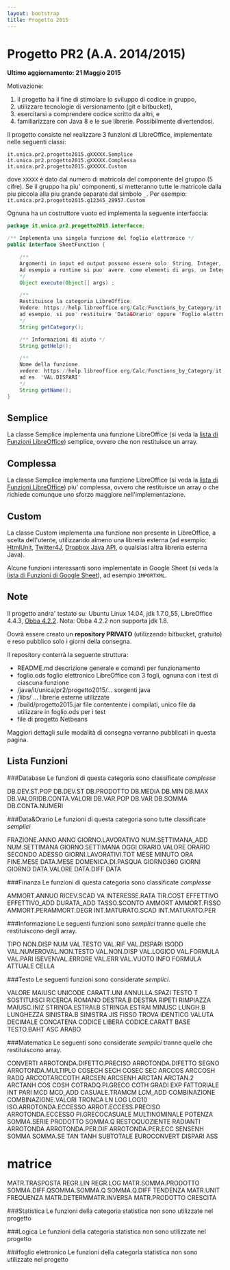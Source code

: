 ```yaml
---
layout: bootstrap
title: Progetto 2015
---
```


Progetto PR2 (A.A. 2014/2015)
======================================
**Ultimo aggiornamento: 21 Maggio 2015**

Motivazione: 

  1. il progetto ha il fine di stimolare lo sviluppo di codice in gruppo, 
  1. utilizzare tecnologie di versionamento (git e bitbucket), 
  1. esercitarsi a comprendere codice scritto da altri, e 
  1. familiarizzare con Java 8 e le sue librerie. Possibilmente divertendosi.

Il progetto consiste nel realizzare 3 funzioni di LibreOffice, implementate nelle seguenti classi: 

```
it.unica.pr2.progetto2015.gXXXXX.Semplice
it.unica.pr2.progetto2015.gXXXXX.Complessa
it.unica.pr2.progetto2015.gXXXXX.Custom
```

dove `XXXXX` è dato dal numero di matricola del componente del gruppo (5 cifre). Se il gruppo ha piu' componenti, si metteranno tutte le matricole dalla piu piccola alla piu grande separate dal simbolo `_`.
Per esempio: `it.unica.pr2.progetto2015.g12345_28957.Custom`

Ognuna ha un costruttore vuoto ed implementa la seguente interfaccia:

```java
package it.unica.pr2.progetto2015.interfacce;

/** Implementa una singola funzione del foglio elettronico */
public interface SheetFunction {

	/** 
	Argomenti in input ed output possono essere solo: String, Integer, Long, Double, Character, Boolean e array di questi tipi.
	Ad esempio a runtime si puo' avere, come elementi di args, un Integer ed un Long[], e restituire un Double[];
	*/
	Object execute(Object[] args) ;

	/** 
	Restituisce la categoria LibreOffice;
	Vedere: https://help.libreoffice.org/Calc/Functions_by_Category/it
	ad esempio, si puo' restituire "Data&Orario" oppure "Foglio elettronico"
	*/
	String getCategory();

	/** Informazioni di aiuto */
	String getHelp(); 

	/** 
	Nome della funzione.
	vedere: https://help.libreoffice.org/Calc/Functions_by_Category/it
	ad es. "VAL.DISPARI" 
	*/         
	String getName();
}
```

Semplice
--------
La classe Semplice implementa una funzione LibreOffice (si veda la [lista di Funzioni LibreOffice](https://help.libreoffice.org/Calc/Functions_by_Category/it)) semplice, ovvero che non restituisce un array.

Complessa
--------
La classe Semplice implementa una funzione LibreOffice (si veda la [lista di Funzioni LibreOffice](https://help.libreoffice.org/Calc/Functions_by_Category/it)) piu' complessa, ovvero che restituisce un array o che richiede comunque uno sforzo maggiore nell'implementazione.

Custom
------
La classe Custom implementa una funzione non presente in LibreOffice, a scelta dell'utente, utilizzando almeno una libreria esterna (ad esempio: [HtmlUnit](http://htmlunit.sourceforge.net/gettingStarted.html), [Twitter4J](http://twitter4j.org/en/index.html), [Dropbox Java API](https://www.dropbox.com/developers/core/start/java), o qualsiasi altra libreria esterna Java).

Alcune funzioni interessanti sono implementate in Google Sheet (si veda la [lista di Funzioni di Google Sheet](https://support.google.com/docs/table/25273?hl=it)), ad esempio `IMPORTXML`.


Note
----

Il progetto andra' testato su: Ubuntu Linux 14.04, jdk 1.7.0_55, LibreOffice 4.4.3, [Obba 4.2.2](http://obba.info/).
Nota: Obba 4.2.2 non supporta jdk 1.8.

Dovrà essere creato un **repository PRIVATO** (utilizzando bitbucket, gratuito) e reso pubblico solo i giorni della consegna.

Il repository conterrà la seguente struttura:

  - README.md   descrizione generale e comandi per funzionamento
  - foglio.ods  foglio elettronico LibreOffice con 3 fogli, ognuna con i test di ciascuna funzione
  - /java/it/unica/pr2/progetto2015/...   sorgenti java
  - /libs/ ...    librerie esterne utilizzate
  - /build/progetto2015.jar   file contentente i compilati, unico file da utilizzare in foglio.ods per i test
  - file di progetto Netbeans

Maggiori dettagli sulle modalità di consegna verranno pubblicati in questa pagina.

Lista Funzioni
----

###Database
Le funzioni di questa categoria sono classificate _complesse_

DB.DEV.ST.POP​
DB.DEV.ST​
DB.PRODOTTO​
DB.MEDIA​
DB.MIN​
DB.MAX​
DB.VALORI​
DB.CONTA.VALORI​
DB.VAR.POP​
DB.VAR​
DB.SOMMA​
DB.CONTA.NUMERI​

###Data&Orario
Le funzioni di questa categoria sono tutte classificate _semplici_

FRAZIONE.ANNO
ANNO
GIORNO.LAVORATIVO
NUM.SETTIMANA_ADD
NUM.SETTIMANA
GIORNO.SETTIMANA
OGGI
ORARIO.VALORE
ORARIO
SECONDO
ADESSO
GIORNI.LAVORATIVI.TOT
MESE
MINUTO
ORA
FINE.MESE
DATA.MESE
DOMENICA.DI.PASQUA
GIORNO360
GIORNI
GIORNO
DATA.VALORE
DATA.DIFF
DATA


###Finanza
Le funzioni di questa categoria sono classificate _complesse_

​AMMORT.ANNUO​
RICEV.SCAD​
VA​
INTERESSE.RATA​
TIR.COST​
EFFETTIVO​
EFFETTIVO_ADD​
DURATA_ADD​
TASSO.SCONTO​
AMMORT​
AMMORT.FISSO​
AMMORT.PER​
AMMORT.DEGR​
INT.MATURATO.SCAD​
INT.MATURATO.PER​


###Informazione
Le seguenti funzioni sono _semplici_ tranne quelle che restituiscono degli array.

TIPO
NON.DISP​
NUM​
VAL.TESTO​
VAL.RIF​
VAL.DISPARI​
ISODD​
VAL.NUMERO​
VAL.NON.TESTO​
VAL.NON.DISP​
VAL.LOGICO​
VAL.FORMULA​
VAL.PARI​
ISEVEN​
VAL.ERRORE​
VAL.ERR​
VAL.VUOTO​
INFO​
FORMULA​
ATTUALE​
CELLA​​

###Testo
Le seguenti funzioni sono considerate _semplici_.

VALORE
MAIUSC
UNICODE
CARATT.UNI
ANNULLA.SPAZI
TESTO
T
SOSTITUISCI
RICERCA
ROMANO
DESTRA.B
DESTRA
RIPETI
RIMPIAZZA
MAIUSC.INIZ
STRINGA.ESTRAI.B
STRINGA.ESTRAI
MINUSC
LUNGH.B
LUNGHEZZA
SINISTRA.B
SINISTRA
JIS
FISSO
TROVA
IDENTICO
VALUTA
DECIMALE
CONCATENA
CODICE
LIBERA
CODICE.CARATT
BASE
TESTO.BAHT
ASC
ARABO


###Matematica
Le seguenti sono considerate _semplici_ tranne quelle che restituiscono array.

CONVERTI​
ARROTONDA.DIFETTO.PRECISO​
ARROTONDA.DIFETTO​
SEGNO​
ARROTONDA.MULTIPLO​
COSECH​
SECH​
COSEC​
SEC​
ARCCOS​
ARCCOSH​
RADQ​
ARCCOT​
ARCCOTH​
ARCSEN​
ARCSENH​
ARCTAN​
ARCTAN.2​
ARCTANH​
COS​
COSH​
COT​
RADQ.PI.GRECO​
COTH​
GRADI​
EXP​
FATTORIALE​
INT​
PARI​
MCD​
MCD_ADD​
CASUALE.TRA​
MCM​
LCM_ADD​
COMBINAZIONE​
COMBINAZIONE.VALORI​
TRONCA​
LN​
LOG​
LOG10​
ISO.ARROTONDA.ECCESSO​
ARROT.ECCESS.PRECISO​
ARROTONDA.ECCESSO​
PI.GRECO​
CASUALE​
MULTINOMINALE​
POTENZA​
SOMMA.SERIE​
PRODOTTO​
SOMMA.Q​
RESTO​
QUOZIENTE​
RADIANTI​
ARROTONDA​
ARROTONDA.PER.DIF​
ARROTONDA.PER.ECC​
SEN​
SENH​
SOMMA​
SOMMA.SE​
TAN​
TANH​
SUBTOTALE​
EUROCONVERT​
DISPARI​
ASS​



# matrice

MATR.TRASPOSTA​
​REGR.LIN​
​REGR.LOG​
​MATR.SOMMA.PRODOTTO​
​SOMMA.DIFF.Q​
​SOMMA.SOMMA.Q​
​SOMMA.Q.DIFF​
​TENDENZA​
​MATR.UNIT​
​FREQUENZA​
​MATR.DETERM​
​MATR.INVERSA​
​MATR.PRODOTTO​
​CRESCITA​


###Statistica 
Le funzioni della categoria statistica non sono utilizzate nel progetto

###Logica
Le funzioni della categoria statistica non sono utilizzate nel progetto


###foglio elettronico
Le funzioni della categoria statistica non sono utilizzate nel progetto

